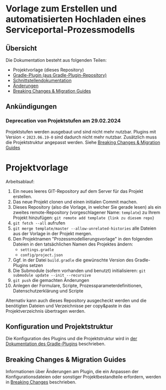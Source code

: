 # Vorlage zum Erstellen und automatisierten Hochladen eines Serviceportal-Prozessmodells

## Übersicht
Die Dokumentation besteht aus folgenden Teilen:

* Projektvorlage (dieses Repository)
* [Gradle-Plugin (aus Gradle-Plugin-Repository)](https://doku.pmp.seitenbau.com/pages/viewpage.action?pageId=56559435)
* [Schnittstellendokumentation](https://doku.pmp.seitenbau.com/display/DFO/Schnittstellendokumentation+Serviceportale) 
* [Änderungen](https://doku.pmp.seitenbau.com/display/DFO/Changelog+Gradle-Plugin+Serviceportale)
* [Breaking Changes & Migration Guides](https://doku.pmp.seitenbau.com/display/DFO/Breaking+Changes+und+Migration+Guides)

## Ankündigungen

### Deprecation von Projektstufen am 29.02.2024

Projektstufen werden ausgebaut und sind nicht mehr nutzbar. Plugins mit Version < `2023.06.19-0`
sind dadurch nicht mehr nutzbar. Zusätzlich muss die Projektstruktur angepasst werden.
Siehe [Breaking Changes & Migration Guides](https://doku.pmp.seitenbau.com/display/DFO/Breaking+Changes+und+Migration+Guides) 

# Projektvorlage

Arbeitsablauf:

1. Ein neues leeres GIT-Repository auf dem Server für das Projekt erstellen. 
1. Das neue Projekt clonen und einen initialen Commit machen.
1. Dieses Repository (also die Vorlage, in welcher Sie gerade lesen) als ein zweites remote-Repository 
(vorgeschlagener Name: `template`) zu Ihrem Projekt hinzufügen: `git remote add template {link zu diesem repo}`
1. `git fetch --all` aufrufen
1. `git merge template/master --allow-unrelated-histories` alle Dateien aus der Vorlage in der Projekt mergen.
1. Den Projektnamen "Prozessmodellierungsvorlage" in den folgenden Dateien in den tatsächlichen Namen des Projektes ändern:
   - `settings.gradle`
   - `config/project.json`
1. Ggf. in der Datei `build.gradle` die gewünschte Version des Gradle-Plugins setzen     
1. Die Submodule (sofern vorhanden und benutzt) initialisieren: `git submodule update --init --recursive`
1. `git push` die gemachten Änderungen
1. Anlegen der Formulare, Scripte, Prozessparameterdefinitionen, Datenschutzerklärung und Scripte 

Alternativ kann auch dieses Repository ausgecheckt werden und die benötigten Dateien 
und Verzeichnisse per copy&paste in das Projektverzeichnis übertragen werden.

## Konfiguration und Projektstruktur

Die Konfiguration des Plugins und die Projektstruktur wird in 
[der Dokumentation des Gradle-Plugins](https://doku.pmp.seitenbau.com/pages/viewpage.action?pageId=56559943) beschrieben.

## Breaking Changes & Migration Guides

Informationen über Änderungen am Plugin, die ein Anpassen der Konfigurationsdateien 
oder sonstiger Projektbestandteile erfordern, werden in [Breaking Changes](https://doku.pmp.seitenbau.com/display/DFO/Breaking+Changes+und+Migration+Guides) beschrieben.
